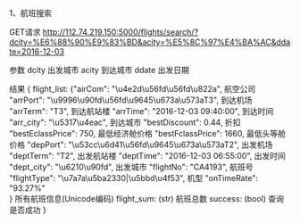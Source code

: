 
1、航班搜索

GET请求
http://112.74.219.150:5000/flights/search/?dcity=%E6%88%90%E9%83%BD&acity=%E5%8C%97%E4%BA%AC&ddate=2016-12-03

参数
dcity 出发城市
acity 到达城市
ddate 出发日期

结果
{
	flight_list: {"airCom": "\u4e2d\u56fd\u56fd\u822a", 				航空公司
			      "arrPort": "\u9996\u90fd\u56fd\u9645\u673a\u573aT3", 	到达机场
			      "arrTerm": "T3", 										到达航站楼
			      "arrTime": "2016-12-03 09:40:00", 					到达时间
			      "arr_city": "\u5317\u4eac", 							到达城市
			      "bestDiscount": 0.44, 								折扣
			      "bestEclassPrice": 750, 								最低经济舱价格
			      "bestFclassPrice": 1660, 								最低头等舱价格
			      "depPort": "\u53cc\u6d41\u56fd\u9645\u673a\u573aT2",	出发机场
			      "deptTerm": "T2",			 							出发航站楼
			      "deptTime": "2016-12-03 06:55:00", 					出发时间
			      "dept_city": "\u6210\u90fd", 							出发城市
			      "flightNo": "CA4193", 								航班号
			      "flightType": "\u7a7a\u5ba2330|\u5bbd\u4f53",			机型
			      "onTimeRate": "93.27%"		
					}	所有航班信息(Unicode编码)
	flight_sum: (str)	航班总数
	success: (bool)		查询是否成功
}
